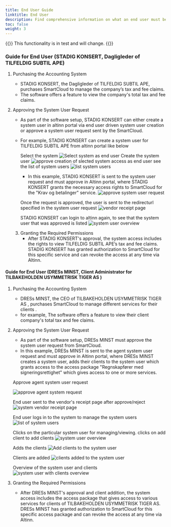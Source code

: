```yaml
---
title: End User Guide
linktitle: End User
description: Find comprehensive information on what an end user must be aware of and the steps to follow to establish a system user integration.
toc: false
weight: 3
---
```


{{<notice warning>}}
 This functionality is in test and will change.
{{</notice>}}

### Guide for End User (STADIG KONSERT, Dagligleder of TILFELDIG SUBTIL APE)
1. Purchasing the Accounting System
   - STADIG KONSERT, the Dagligleder of TILFELDIG SUBTIL APE, purchases SmartCloud to manage the company’s tax and fee claims.
   - The software offers a feature to view the company's total tax and fee claims.
2. Approving the System User Request
   - As part of the software setup, STADIG KONSERT can either create a system user in altinn portal via end user driven system user creation or approve a system user request sent by the SmartCloud.      
   - For example, STADIG KONSERT can create a system user for TILFELDIG SUBTIL APE from altinn portal like below
      
      Select the system
      ![Select system as end user](../systemvendor/assets/systemtilgang-1.png)
      Create the system user
      ![approve creation of slected system access as end user](../systemvendor/assets/systemtilgang-2.png)
      see the list of system users
      ![list system users](../systemvendor/assets/systemtilgang-4.png)
      - In this example, STADIG KONSERT is sent to the system user request and must approve in Altinn portal, where STADIG KONSERT grants the necessary access rights to SmartCloud for the "Krav og betalinger" service.
      ![approve system user request](../systemvendor/assets/systemtilgang-approve-1.png)

      Once the request is approved, the user is sent to the redirecturl specified in the system user request
      ![vendor receipt page](../systemvendor/assets/systemtilgang-receipt-vendor.png)

      STADIG KONSERT can login to altinn again, to see that the system user that was approved is listed
      ![system user overview](../systemvendor/assets/systemtilgang-overview.png)

   3. Granting the Required Permissions
      - After STADIG KONSERT's approval, the system access includes the rights to view TILFELDIG SUBTIL APE’s tax and fee claims.
STADIG KONSERT has granted authorization to SmartCloud for this specific service and can revoke the access at any time via Altinn.


#### Guide for End User (DRESs MINST, Client Administrator for TILBAKEHOLDEN USYMMETRISK TIGER AS )
   1. Purchasing the Accounting System
      - DRESs MINST, the CEO of TILBAKEHOLDEN USYMMETRISK TIGER AS , purchases SmartCloud to manage different services for their clients .
      - for example, The software offers a feature to view their client company's total tax and fee claims.
   2. Approving the System User Request
      - As part of the software setup, DRESs MINST must approve the system user request from SmartCloud.
      - In this example, DRESs MINST is sent to the agent system user request and must approve in Altinn portal, where DRESs MINST creates a system user, adds their clients to the system user which grants access to the access package "Regnskapfører med signeringsrettighet" which gives access to one or more services.

      Approve agent system user request

      ![approve agent system request](../systemvendor/assets/systemtilgang-agent-approve.png)

      End user sent to the vendor's receipt page after approve/reject
      ![system vendor receipt page](../systemvendor/assets/systemtilgang-receipt-vendor.png)

      End user logs in to the system to manage the system users
      ![list of system users](../systemvendor/assets/systemtilgang-overview-clientdelegation.png)

      Clicks on the particular system user for managing/viewing. clicks on add client to add clients
      ![system user overview](../systemvendor/assets/systemuser-agent.png)

      Adds the clients
      ![Add clients to the system user](../systemvendor/assets/clientdelegation-addclient.png)
      
      Clients are added
      ![clients added to the system user](../systemvendor/assets/addclient-added.png)
      
      Overview of the system user and clients
      ![system user with clients overview](../systemvendor/assets/systemuser-withclients.png)

   3. Granting the Required Permissions
      - After DRESs MINST's approval and client addition, the system access includes the access package that gives access to various services for clients of TILBAKEHOLDEN USYMMETRISK TIGER AS.
DRESs MINST has granted authorization to SmartCloud for this specific access package and can revoke the access at any time via Altinn.